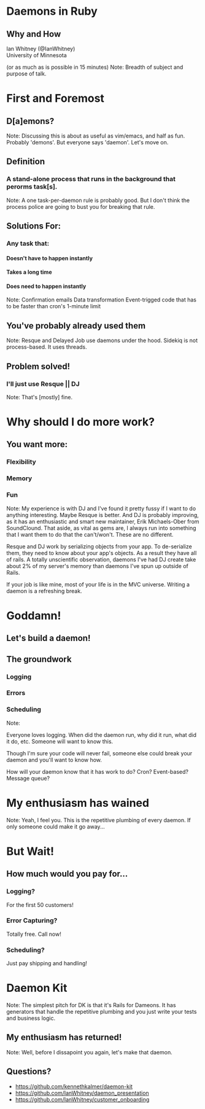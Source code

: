 # Daemons in Ruby
## Why and How
Ian Whitney (@IanWhitney)<br /> University of Minnesota



(or as much as is possible in 15 minutes)
Note:
Breadth of subject and purpose of talk.



# First and Foremost


## D[a]emons?
Note: Discussing this is about as useful as vim/emacs, and half as fun. Probably 'demons'. But everyone says 'daemon'. Let's move on.



## Definition


### A stand-alone process that runs in the background that perorms task[s].
Note: A one task-per-daemon rule is probably good. But I don't think the process police are going to bust you for breaking that rule.



## Solutions For:


### Any task that:
#### Doesn't have to happen instantly<!-- .element: class="fragment" data-fragment-index="1" -->
#### Takes a long time<!-- .element: class="fragment" data-fragment-index="2" -->
#### Does need to happen instantly<!-- .element: class="fragment" data-fragment-index="3" -->
Note: 
Confirmation emails
Data transformation
Event-trigged code that has to be faster than cron's 1-minute limit



## You've probably already used them
Note: Resque and Delayed Job use daemons under the hood. Sidekiq is not process-based. It uses threads.



## Problem solved!
### I'll just use Resque || DJ
Note: That's [mostly] fine.



# Why should I do more work?


## You want more:
### Flexibility<!-- .element: class="fragment" data-fragment-index="1" -->
### Memory<!-- .element: class="fragment" data-fragment-index="2" -->
### Fun<!-- .element: class="fragment" data-fragment-index="3" -->
Note:
My experience is with DJ and I've found it pretty fussy if I want to do anything interesting. Maybe Resque is better. And DJ is probably improving, as it has an enthusiastic and smart new maintainer, Erik Michaels-Ober from SoundClound. That aside, as vital as gems are, I always run into something that I want them to do that the can't/won't. These are no different.

Resque and DJ work by serializing objects from your app. To de-serialize them, they need to know about your app's objects. As a result they have all of rails. A totally unscientific observation, daemons I've had DJ create take about 2% of my server's memory than daemons I've spun up outside of Rails.

If your job is like mine, most of your life is in the MVC universe. Writing a daemon is a refreshing break.



# Goddamn!<br/>
## Let's build a daemon!


## The groundwork
### Logging<!-- .element: class="fragment" data-fragment-index="1" -->
### Errors<!-- .element: class="fragment" data-fragment-index="2" -->
### Scheduling<!-- .element: class="fragment" data-fragment-index="3" -->
Note:

Everyone loves logging. When did the daemon run, why did it run, what did it do, etc. Someone will want to know this.

Though I'm sure your code will never fail, someone else could break your daemon and you'll want to know how.

How will your daemon know that it has work to do? Cron? Event-based? Message queue?



# My enthusiasm has wained
Note:
Yeah, I feel you. This is the repetitive plumbing of every daemon. If only someone could make it go away...



# But Wait!


## How much would you pay for...


### Logging?
For the first 50 customers!


### Error Capturing?
Totally free. Call now!


### Scheduling?
Just pay shipping and handling!


# Daemon Kit
Note: 
The simplest pitch for DK is that it's Rails for Dameons. It has generators that handle the repetitive plumbing and you just write your tests and business logic.



## My enthusiasm has returned!
Note: Well, before I dissapoint you again, let's make that daemon.



## Questions?
- https://github.com/kennethkalmer/daemon-kit
- https://github.com/IanWhitney/daemon_presentation
- https://github.com/IanWhitney/customer_onboarding
